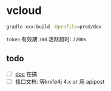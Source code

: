 # vcloud

```bash
gradle xxx:build -Dprofile=prod/dev
```

`token` 有效期 `30d` 活跃超时: `7200s`

## todo

- [ ] [doc](https://doc.bootvue.com) 在搞
- [ ] 接口文档: 等knife4j 4.x or 用 apipost